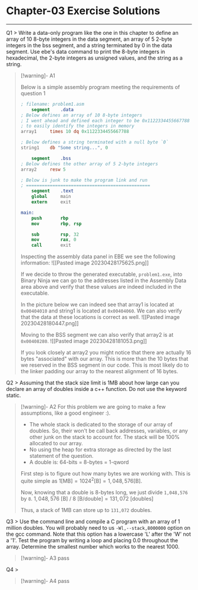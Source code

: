 # Chapter-03 Exercise Solutions
---
Q1 > Write a data-only program like the one in this chapter to define an array of 10 8-byte integers in the data segment, an array of 5 2-byte integers in the bss segment, and a string terminated by 0 in the data segment. Use ebe's data command to print the 8-byte integers in hexadecimal, the 2-byte integers as unsigned values, and the string as a string.

> [!warning]- A1
> 
> Below is a simple assembly program meeting the requirements of question 1
> 
> ```nasm
> ; filename: problem1.asm
>     segment    .data
> ; Below defines an array of 10 8-byte integers
> ; I went ahead and defined each integer to be 0x1122334455667788
> ; to easily identify the integers in memory
> array1     times 10 dq 0x1122334455667788
> 
> ; Below defines a string terminated with a null byte `0`
> string1    db "Some string...", 0
> 
>     segment    .bss
> ; Below defines the other array of 5 2-byte integers
> array2     resw 5
> 
> ; Below is junk to make the program link and run
> ; ===============================================
>     segment    .text
>     global     main
>     extern     exit
> 
> main:
>     push       rbp
>     mov        rbp, rsp
> 
>     sub        rsp, 32
>     mov        rax, 0
>     call       exit
> ```
> 
> Inspecting the assembly data panel in EBE we see the following information:
> ![[Pasted image 20230428175625.png]]
> 
> If we decide to throw the generated executable, `problem1.exe`, into Binary Ninja we can go to the addresses listed in the Assembly Data area above and verify that these values are indeed included in the executable.
> 
> In the picture below we can indeed see that array1 is located at `0x00404010` and string1 is located at `0x00404060`. We can also verify that the data at these locations is correct as well.
> ![[Pasted image 20230428180447.png]]
> 
> Moving to the BSS segment we can also verify that array2 is at `0x00408280`.
> ![[Pasted image 20230428181053.png]]
> 
> If you look closely at array2 you might notice that there are actually 16 bytes "associated" with our array. This is more than the 10 bytes that we reserved in the BSS segment in our code. This is most likely do to the linker padding our array to the nearest alignment of 16 bytes.
> 

Q2 > Assuming that the stack size limit is 1MB about how large can you declare an array of doubles inside a c++ function. Do not use the keyword static.

> [!warning]- A2
> For this problem we are going to make a few assumptions, like a good engineer :).
> - The whole stack is dedicated to the storage of our array of doubles. So, their won't be call back addresses, variables, or any other junk on the stack to account for. The stack will be 100% allocated to our array.
> - No using the heap for extra storage as directed by the last statement of the question.
> - A double is: 64-bits = 8-bytes = 1-qword
> 
> First step is to figure out how many bytes we are working with. This is quite simple as $1[\text{MB}]=1024^2[\text{B}]=1,048,576[\text{B}]$.
> 
> Now, knowing that a double is 8-bytes long, we just divide `1,048,576` by `8`.
> $1,048,576\ [\text{B}]\ /\ 8\ [\text{B/double}]=131,072\ [\text{doubles}]$
> 
> Thus, a stack of 1MB can store up to `131,072` doubles.

Q3 > Use the command line and compile a C program with an array of 1 million doubles. You will probably need to us `-Wl,--stack,8000000` option on the gcc command. Note that this option has a lowercase 'L' after the 'W' not a '1'. Test the program by writing a loop and placing 0.0 throughout the array. Determine the smallest number which works to the nearest 1000.

> [!warning]- A3
> pass

Q4 > 

> [!warning]- A4
> pass
